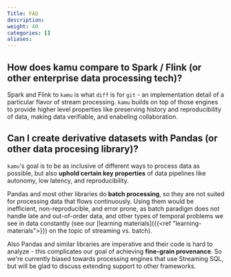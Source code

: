```yaml
---
Title: FAQ
description:
weight: 40
categories: []
aliases:
---
```


## How does kamu compare to Spark / Flink (or other enterprise data processing tech)?

Spark and Flink to `kamu` is what `diff` is for `git` - an implementation detail of a particular flavor of stream processing. `kamu` builds on top of those engines to provide higher level properties like preserving history and reproducibility of data, making data verifiable, and enabeling collaboration.


## Can I create derivative datasets with Pandas (or other data procesing library)?

`kamu`'s goal is to be as inclusive of different ways to process data as possible, but also **uphold certain key properties** of data pipelines like autonomy, low latency, and reproducibility. 

Pandas and most other libraries do **batch processing**, so they are not suited for processing data that flows continuously. Using them would be inefficient, non-reproducible, and error prone, as batch paradigm does not handle late and out-of-order data, and other types of temporal problems we see in data constantly (see our [learning materials]({{<ref "learning-materials">}}) on the topic of streaming vs. batch). 

Also Pandas and similar libraries are imperative and their code is hard to analyze - this complicates our goal of achieving **fine-grain provenance**. So we're currently biased towards processing engines that use Streaming SQL, but will be glad to discuss extending support to other frameworks.